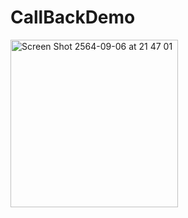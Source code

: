 # CallBackDemo

<img width="268" alt="Screen Shot 2564-09-06 at 21 47 01" src="https://user-images.githubusercontent.com/3993516/132234469-a09a91a0-2cd1-4d01-a6b1-a2bef62aaf1e.png">

